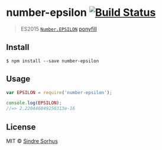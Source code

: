 # number-epsilon [![Build Status](https://travis-ci.org/sindresorhus/number-epsilon.svg?branch=master)](https://travis-ci.org/sindresorhus/number-epsilon)

> ES2015 [`Number.EPSILON`](https://developer.mozilla.org/en-US/docs/Web/JavaScript/Reference/Global_Objects/Number/EPSILON) [ponyfill](https://ponyfill.com)


## Install

```
$ npm install --save number-epsilon
```


## Usage

```js
var EPSILON = require('number-epsilon');

console.log(EPSILON);
//=> 2.220446049250313e-16
```


## License

MIT © [Sindre Sorhus](http://sindresorhus.com)
